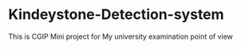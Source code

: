 # Kindeystone-Detection-system
This is CGIP Mini project for My university examination point of view
